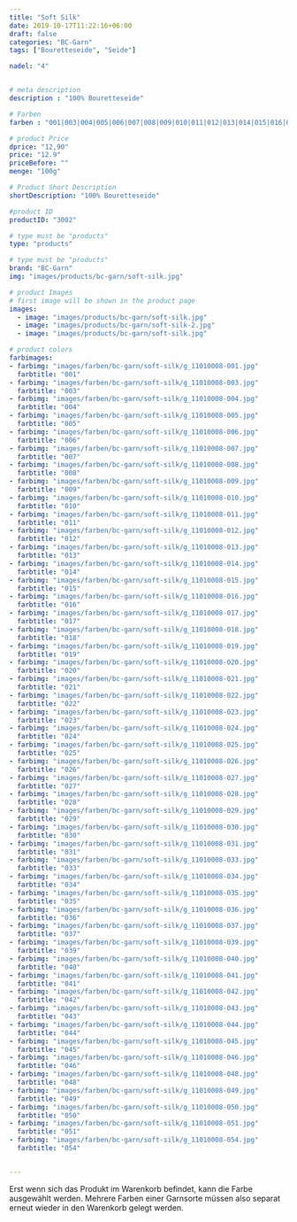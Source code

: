 ```yaml
---
title: "Soft Silk"
date: 2019-10-17T11:22:16+06:00
draft: false
categories: "BC-Garn"
tags: ["Bouretteseide", "Seide"] 

nadel: "4"	


# meta description
description : "100% Bouretteseide"

# Farben
farben : "001|003|004|005|006|007|008|009|010|011|012|013|014|015|016|017|018|019|020|021|022|023|024|025|026|027|028|029|030|031|033|034|035|036|037|039|040|041|042|043|044|045|046|048|049|050|051|054"

# product Price
dprice: "12,90"
price: "12.9"
priceBefore: ""
menge: "100g"

# Product Short Description
shortDescription: "100% Bouretteseide"

#product ID
productID: "3002"

# type must be "products"
type: "products"

# type must be "products"
brand: "BC-Garn"
img: "images/products/bc-garn/soft-silk.jpg"   

# product Images
# first image will be shown in the product page
images:
  - image: "images/products/bc-garn/soft-silk.jpg"
  - image: "images/products/bc-garn/soft-silk-2.jpg"
  - image: "images/products/bc-garn/soft-silk.jpg"

# product colors
farbimages:
- farbimg: "images/farben/bc-garn/soft-silk/g_11010008-001.jpg"	
  farbtitle: "001"
- farbimg: "images/farben/bc-garn/soft-silk/g_11010008-003.jpg"	
  farbtitle: "003"
- farbimg: "images/farben/bc-garn/soft-silk/g_11010008-004.jpg"	
  farbtitle: "004"
- farbimg: "images/farben/bc-garn/soft-silk/g_11010008-005.jpg"	
  farbtitle: "005"
- farbimg: "images/farben/bc-garn/soft-silk/g_11010008-006.jpg"	
  farbtitle: "006"
- farbimg: "images/farben/bc-garn/soft-silk/g_11010008-007.jpg"	
  farbtitle: "007"
- farbimg: "images/farben/bc-garn/soft-silk/g_11010008-008.jpg"	
  farbtitle: "008"
- farbimg: "images/farben/bc-garn/soft-silk/g_11010008-009.jpg"	
  farbtitle: "009"
- farbimg: "images/farben/bc-garn/soft-silk/g_11010008-010.jpg"	
  farbtitle: "010"
- farbimg: "images/farben/bc-garn/soft-silk/g_11010008-011.jpg"	
  farbtitle: "011"
- farbimg: "images/farben/bc-garn/soft-silk/g_11010008-012.jpg"	
  farbtitle: "012"
- farbimg: "images/farben/bc-garn/soft-silk/g_11010008-013.jpg"	
  farbtitle: "013"
- farbimg: "images/farben/bc-garn/soft-silk/g_11010008-014.jpg"	
  farbtitle: "014"
- farbimg: "images/farben/bc-garn/soft-silk/g_11010008-015.jpg"	
  farbtitle: "015"
- farbimg: "images/farben/bc-garn/soft-silk/g_11010008-016.jpg"	
  farbtitle: "016"
- farbimg: "images/farben/bc-garn/soft-silk/g_11010008-017.jpg"	
  farbtitle: "017"
- farbimg: "images/farben/bc-garn/soft-silk/g_11010008-018.jpg"	
  farbtitle: "018"
- farbimg: "images/farben/bc-garn/soft-silk/g_11010008-019.jpg"	
  farbtitle: "019"
- farbimg: "images/farben/bc-garn/soft-silk/g_11010008-020.jpg"	
  farbtitle: "020"
- farbimg: "images/farben/bc-garn/soft-silk/g_11010008-021.jpg"	
  farbtitle: "021"
- farbimg: "images/farben/bc-garn/soft-silk/g_11010008-022.jpg"	
  farbtitle: "022"
- farbimg: "images/farben/bc-garn/soft-silk/g_11010008-023.jpg"	
  farbtitle: "023"
- farbimg: "images/farben/bc-garn/soft-silk/g_11010008-024.jpg"	
  farbtitle: "024"
- farbimg: "images/farben/bc-garn/soft-silk/g_11010008-025.jpg"	
  farbtitle: "025"
- farbimg: "images/farben/bc-garn/soft-silk/g_11010008-026.jpg"	
  farbtitle: "026"
- farbimg: "images/farben/bc-garn/soft-silk/g_11010008-027.jpg"	
  farbtitle: "027"
- farbimg: "images/farben/bc-garn/soft-silk/g_11010008-028.jpg"	
  farbtitle: "028"
- farbimg: "images/farben/bc-garn/soft-silk/g_11010008-029.jpg"	
  farbtitle: "029"
- farbimg: "images/farben/bc-garn/soft-silk/g_11010008-030.jpg"	
  farbtitle: "030"
- farbimg: "images/farben/bc-garn/soft-silk/g_11010008-031.jpg"	
  farbtitle: "031"
- farbimg: "images/farben/bc-garn/soft-silk/g_11010008-033.jpg"	
  farbtitle: "033"
- farbimg: "images/farben/bc-garn/soft-silk/g_11010008-034.jpg"	
  farbtitle: "034"
- farbimg: "images/farben/bc-garn/soft-silk/g_11010008-035.jpg"	
  farbtitle: "035"
- farbimg: "images/farben/bc-garn/soft-silk/g_11010008-036.jpg"	
  farbtitle: "036"
- farbimg: "images/farben/bc-garn/soft-silk/g_11010008-037.jpg"	
  farbtitle: "037"
- farbimg: "images/farben/bc-garn/soft-silk/g_11010008-039.jpg"	
  farbtitle: "039"
- farbimg: "images/farben/bc-garn/soft-silk/g_11010008-040.jpg"	
  farbtitle: "040"
- farbimg: "images/farben/bc-garn/soft-silk/g_11010008-041.jpg"	
  farbtitle: "041"
- farbimg: "images/farben/bc-garn/soft-silk/g_11010008-042.jpg"	
  farbtitle: "042"
- farbimg: "images/farben/bc-garn/soft-silk/g_11010008-043.jpg"	
  farbtitle: "043"
- farbimg: "images/farben/bc-garn/soft-silk/g_11010008-044.jpg"	
  farbtitle: "044"
- farbimg: "images/farben/bc-garn/soft-silk/g_11010008-045.jpg"	
  farbtitle: "045"
- farbimg: "images/farben/bc-garn/soft-silk/g_11010008-046.jpg"	
  farbtitle: "046"
- farbimg: "images/farben/bc-garn/soft-silk/g_11010008-048.jpg"	
  farbtitle: "048"
- farbimg: "images/farben/bc-garn/soft-silk/g_11010008-049.jpg"	
  farbtitle: "049"
- farbimg: "images/farben/bc-garn/soft-silk/g_11010008-050.jpg"	
  farbtitle: "050"
- farbimg: "images/farben/bc-garn/soft-silk/g_11010008-051.jpg"	
  farbtitle: "051"
- farbimg: "images/farben/bc-garn/soft-silk/g_11010008-054.jpg"	
  farbtitle: "054"


---
```


Erst wenn sich das Produkt im Warenkorb befindet, kann die Farbe ausgewählt werden.
Mehrere Farben einer Garnsorte müssen also separat erneut wieder in den Warenkorb gelegt werden.
